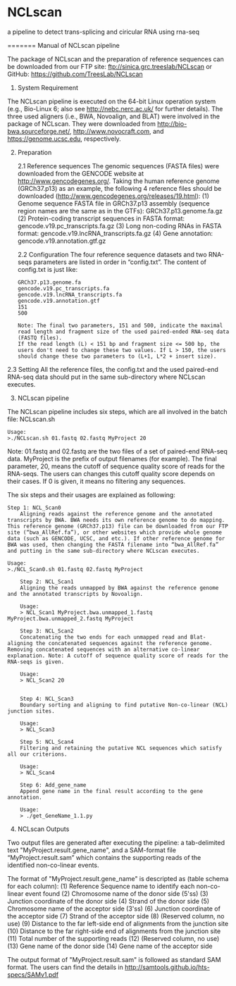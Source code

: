 NCLscan
=======

a pipeline to detect trans-splicing and ciricular RNA using rna-seq

=======
Manual of NCLscan pipeline

The package of NCLscan and the preparation of reference sequences can be downloaded from our FTP site: ftp://sinica.grc.treeslab/NCLscan or GitHub: https://github.com/TreesLab/NCLscan

1. System Requirement

The NCLscan pipeline is executed on the 64-bit Linux operation system (e.g., Bio-Linux 6; also see http://nebc.nerc.ac.uk/ for further details). The three used aligners (i.e., BWA, Novoalign, and BLAT) were involved in the package of NCLscan. They were downloaded from http://bio-bwa.sourceforge.net/, http://www.novocraft.com, and https://genome.ucsc.edu, respectively.

2. Preparation

   2.1 Reference sequences 
       The genomic sequences (FASTA files) were downloaded from the GENCODE website at http://www.gencodegenes.org/. 
       Taking the human reference genome (GRCh37.p13) as an example, the following 4 reference files should be downloaded (http://www.gencodegenes.org/releases/19.html):
       (1) Genome sequence FASTA file in GRCh37.p13 assembly (sequence region names are the same as in the GTFs): GRCh37.p13.genome.fa.gz
       (2) Protein-coding transcript sequences in FASTA format: gencode.v19.pc_transcripts.fa.gz
       (3) Long non-coding RNAs in FASTA format: gencode.v19.lncRNA_transcripts.fa.gz
       (4) Gene annotation: gencode.v19.annotation.gtf.gz

   2.2 Configuration 
       The four reference sequence datasets and two RNA-seqs parameters are listed in order in “config.txt”. The content of config.txt is just like:

       GRCh37.p13.genome.fa
       gencode.v19.pc_transcripts.fa
       gencode.v19.lncRNA_transcripts.fa
       gencode.v19.annotation.gtf
       151
       500

       Note: The final two parameters, 151 and 500, indicate the maximal read length and fragment size of the used paired-ended RNA-seq data (FASTQ files). 
       If the read length (L) < 151 bp and fragment size <= 500 bp, the users don't need to change these two values. If L > 150, the users should change these two parameters to (L+1, L*2 + insert size).

  2.3 Setting
      All the reference files, the config.txt and the used paired-end RNA-seq data should put in the same sub-directory where NCLscan executes.

3. NCLscan pipeline

The NCLscan pipeline includes six steps, which are all involved in the batch file: NCLscan.sh

	Usage:
	>./NCLscan.sh 01.fastq 02.fastq MyProject 20

	
Note: 01.fastq and 02.fastq are the two files of a set of paired-end RNA-seq data. MyProject is the prefix of output filenames (for example). The final parameter, 20, means the cutoff of sequence quality score of reads for the RNA-seqs. The users can changes this cutoff quality score depends on their cases. If 0 is given, it means no filtering any sequences.

The six steps and their usages are explained as following:

	Step 1: NCL_Scan0
        Aligning reads against the reference genome and the annotated transcripts by BWA. BWA needs its own reference genome to do mapping. This reference genome (GRCh37.p13) file can be downloaded from our FTP site (“bwa_AllRef.fa”), or other websites which provide whole genome data (such as GENCODE, UCSC, and etc.). If other reference genome for BWA was used, then changing the FASTA filename into “bwa_AllRef.fa” and putting in the same sub-directory where NCLscan executes.

	Usage:
	>./NCL_Scan0.sh 01.fastq 02.fastq MyProject

        Step 2: NCL_Scan1
        Aligning the reads unmapped by BWA against the reference genome and the annotated transcripts by Novoalign.

        Usage:
        > NCL_Scan1 MyProject.bwa.unmapped_1.fastq MyProject.bwa.unmapped_2.fastq MyProject

        Step 3: NCL_Scan2
        Concatenating the two ends for each unmapped read and Blat-aligning the concatenated sequences against the reference genome. Removing concatenated sequences with an alternative co-linear explanation. Note: A cutoff of sequence quality score of reads for the RNA-seqs is given. 

        Usage:
        > NCL_Scan2 20

        
        Step 4: NCL_Scan3
        Boundary sorting and aligning to find putative Non-co-linear (NCL) junction sites.

        Usage:
        > NCL_Scan3

        Step 5: NCL_Scan4
        Filtering and retaining the putative NCL sequences which satisfy all our criterions. 

        Usage:
        > NCL_Scan4

        Step 6: Add_gene_name
        Append gene name in the final result according to the gene annotation.

        Usage:
        > ./get_GeneName_1.1.py

4. NCLscan Outputs
  
Two output files are generated after executing the pipeline: a tab-delimited text "MyProject.result.gene_name", and a SAM-format file “MyProject.result.sam” which contains the supporting reads of the identified non-co-linear events.

The format of "MyProject.result.gene_name" is descripted as (table schema for each column):
(1) Reference Sequence name to identify each non-co-linear event found
(2) Chromosome name of the donor side (5'ss) 
(3) Junction coordinate of the donor side
(4) Strand of the donor side
(5) Chromosome name of the acceptor side (3'ss) 
(6) Junction coordinate of the acceptor side
(7) Strand of the acceptor side
(8) (Reserved column, no use)
(9) Distance to the far left-side end of alignments from the junction site
(10) Distance to the far right-side end of alignments from the junction site
(11) Total number of the supporting reads
(12) (Reserved column, no use)
(13) Gene name of the donor side
(14) Gene name of the acceptor side

The output format of "MyProject.result.sam" is followed as standard SAM format. The users can find the details in http://samtools.github.io/hts-specs/SAMv1.pdf
